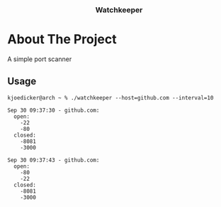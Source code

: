 
<h3 align="center">Watchkeeper</h3>

# About The Project

A simple port scanner

## Usage

```shell
kjoedicker@arch ~ % ./watchkeeper --host=github.com --interval=10

Sep 30 09:37:30 - github.com: 
  open:
    -22
    -80
  closed:
    -8081
    -3000

Sep 30 09:37:43 - github.com: 
  open:
    -80
    -22
  closed:
    -8081
    -3000
```